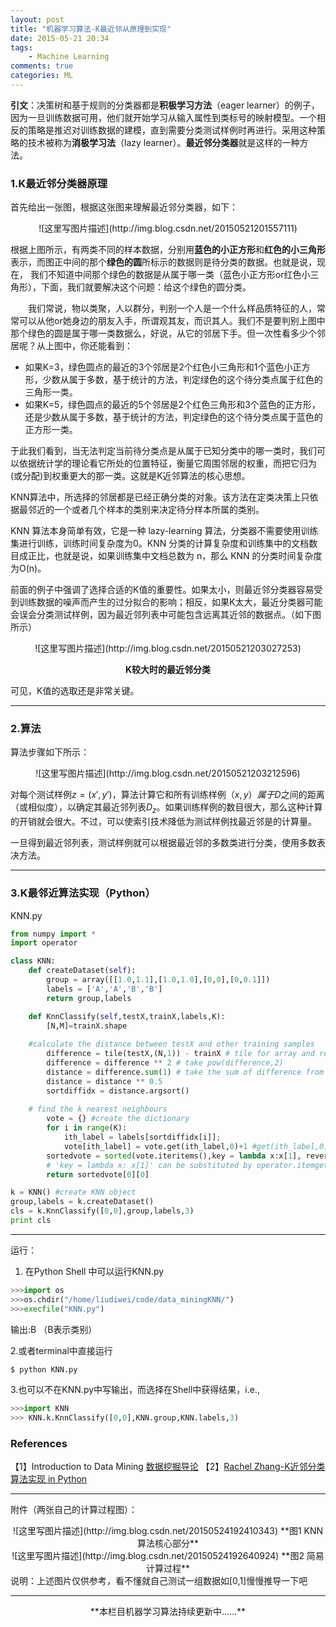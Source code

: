 ```yaml
---
layout: post
title: "机器学习算法-K最近邻从原理到实现"
date: 2015-05-21 20:34
tags: 
	- Machine Learning
comments: true
categories: ML
---
```


**引文**：决策树和基于规则的分类器都是**积极学习方法**（eager learner）的例子，因为一旦训练数据可用，他们就开始学习从输入属性到类标号的映射模型。一个相反的策略是推迟对训练数据的建模，直到需要分类测试样例时再进行。采用这种策略的技术被称为**消极学习法**（lazy learner）。**最近邻分类器**就是这样的一种方法。

<!-- more -->

### **1.K最近邻分类器原理**

首先给出一张图，根据这张图来理解最近邻分类器，如下：

<center>![这里写图片描述](http://img.blog.csdn.net/20150521201557111)
</center>

根据上图所示，有两类不同的样本数据，分别用**蓝色的小正方形**和**红色的小三角形**表示，而图正中间的那个**绿色的圆**所标示的数据则是待分类的数据。也就是说，现在， 我们不知道中间那个绿色的数据是从属于哪一类（蓝色小正方形or红色小三角形），下面，我们就要解决这个问题：给这个绿色的圆分类。

　　我们常说，物以类聚，人以群分，判别一个人是一个什么样品质特征的人，常常可以从他or她身边的朋友入手，所谓观其友，而识其人。我们不是要判别上图中那个绿色的圆是属于哪一类数据么，好说，从它的邻居下手。但一次性看多少个邻居呢？从上图中，你还能看到：

- 如果K=3，绿色圆点的最近的3个邻居是2个红色小三角形和1个蓝色小正方形，少数从属于多数，基于统计的方法，判定绿色的这个待分类点属于红色的三角形一类。
- 如果K=5，绿色圆点的最近的5个邻居是2个红色三角形和3个蓝色的正方形，还是少数从属于多数，基于统计的方法，判定绿色的这个待分类点属于蓝色的正方形一类。

于此我们看到，当无法判定当前待分类点是从属于已知分类中的哪一类时，我们可以依据统计学的理论看它所处的位置特征，衡量它周围邻居的权重，而把它归为(或分配)到权重更大的那一类。这就是K近邻算法的核心思想。

KNN算法中，所选择的邻居都是已经正确分类的对象。该方法在定类决策上只依据最邻近的一个或者几个样本的类别来决定待分样本所属的类别。

KNN 算法本身简单有效，它是一种 lazy-learning 算法，分类器不需要使用训练集进行训练，训练时间复杂度为0。KNN 分类的计算复杂度和训练集中的文档数目成正比，也就是说，如果训练集中文档总数为 n，那么 KNN 的分类时间复杂度为O(n)。

前面的例子中强调了选择合适的K值的重要性。如果太小，则最近邻分类器容易受到训练数据的噪声而产生的过分拟合的影响；相反，如果K太大，最近分类器可能会误会分类测试样例，因为最近邻列表中可能包含远离其近邻的数据点。（如下图所示）

<center>![这里写图片描述](http://img.blog.csdn.net/20150521203027253) 

**K较大时的最近邻分类**

</center>


可见，K值的选取还是非常关键。

--------------


### **2.算法**

算法步骤如下所示：

<center>![这里写图片描述](http://img.blog.csdn.net/20150521203212596)</center>

对每个测试样例$z = (x',y')$，算法计算它和所有训练样例$（x,y）属于D$之间的距离（或相似度），以确定其最近邻列表$D_z$。如果训练样例的数目很大，那么这种计算的开销就会很大。不过，可以使索引技术降低为测试样例找最近邻是的计算量。

一旦得到最近邻列表，测试样例就可以根据最近邻的多数类进行分类，使用多数表决方法。


--------------

### **3.K最邻近算法实现（Python）**
KNN.py

```python
from numpy import *
import operator

class KNN:
    def createDataset(self):
        group = array([[1.0,1.1],[1.0,1.0],[0,0],[0,0.1]])
        labels = ['A','A','B','B']
        return group,labels

    def KnnClassify(self,testX,trainX,labels,K):
        [N,M]=trainX.shape
    
    #calculate the distance between testX and other training samples
        difference = tile(testX,(N,1)) - trainX # tile for array and repeat for matrix in Python, == repmat in Matlab
        difference = difference ** 2 # take pow(difference,2)
        distance = difference.sum(1) # take the sum of difference from all dimensions
        distance = distance ** 0.5
        sortdiffidx = distance.argsort()
    
    # find the k nearest neighbours
        vote = {} #create the dictionary
        for i in range(K):
            ith_label = labels[sortdiffidx[i]];
            vote[ith_label] = vote.get(ith_label,0)+1 #get(ith_label,0) : if dictionary 'vote' exist key 'ith_label', return vote[ith_label]; else return 0
        sortedvote = sorted(vote.iteritems(),key = lambda x:x[1], reverse = True)
        # 'key = lambda x: x[1]' can be substituted by operator.itemgetter(1)
        return sortedvote[0][0]

k = KNN() #create KNN object
group,labels = k.createDataset()
cls = k.KnnClassify([0,0],group,labels,3)
print cls

```
-------------------
运行：
1. 在Python Shell 中可以运行KNN.py

```python
>>>import os
>>>os.chdir("/home/liudiwei/code/data_miningKNN/")
>>>execfile("KNN.py")
```
输出:B
（B表示类别）

2.或者terminal中直接运行

```python
$ python KNN.py
```

3.也可以不在KNN.py中写输出，而选择在Shell中获得结果，i.e.,

```python
>>>import KNN
>>> KNN.k.KnnClassify([0,0],KNN.group,KNN.labels,3)
```

### **References**

【1】Introduction to Data Mining <a href="http://vdisk.weibo.com/s/akTUdytgliZM8">数据挖掘导论</a>
【2】<a href="http://blog.csdn.net/abcjennifer/article/details/19757987">Rachel Zhang-K近邻分类算法实现 in Python</a>


-----

附件（两张自己的计算过程图）：
<center>![这里写图片描述](http://img.blog.csdn.net/20150524192410343)
**图1 KNN算法核心部分**
</center>
<center>
![这里写图片描述](http://img.blog.csdn.net/20150524192640924)
**图2 简易计算过程**
</center>
说明：上述图片仅供参考，看不懂就自己测试一组数据如[0,1]慢慢推导一下吧

-------

<center>**本栏目机器学习算法持续更新中……**</center>